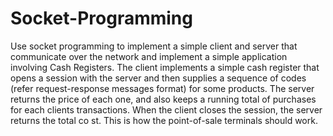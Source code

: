 # Socket-Programming
Use socket programming to implement a simple client and server that communicate over the network and implement a simple application involving Cash Registers. The client implements a simple cash register that opens a session with the
server and then supplies a sequence of codes
(refer request-response messages format) for some products. The server returns the price
of each one, and also keeps a running total of purchases for each clients transactions. When the client
closes the session, the server returns the total co
st. This is how the point-of-sale terminals should
work. 
